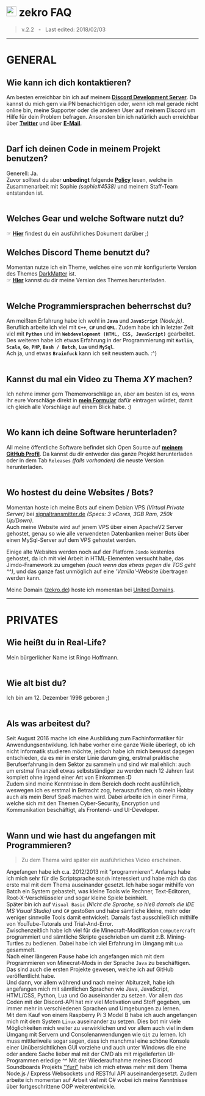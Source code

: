 # <img src="https://image.flaticon.com/icons/svg/545/545786.svg" width="26"/> zekro FAQ

> v.2.2 &nbsp; - &nbsp; Last edited: 2018/02/03

---

# GENERAL

## Wie kann ich dich kontaktieren?

Am besten erreichbar bin ich auf meinem **[Discord Development Server](http://discord.zekro.de)**. Da kannst du mich gern via PN benachichtigen oder, wenn ich mal gerade nicht online bin, meine Supporter oder die anderen User auf meinem Discord um Hilfe für dein Problem befragen.
Ansonsten bin ich natürlich auch erreichbar über **[Twitter](http://twitter.com/zekrotja)** und über **[E-Mail](mailto:contact@zekro.de)**.
<br><br>

## Darf ich deinen Code in meinem Projekt benutzen?

Generell: Ja.  
Zuvor solltest du aber **unbedingt** folgende [**Policy**](https://github.com/zekroTJA/docs/blob/master/licenses/zekro-general-code-policy.md) lesen, welche in Zusammenarbeit mit Sophie *(sophie#4538)* und meinem Staff-Team entstanden ist.
<br><br>

## Welches Gear und welche Software nutzt du?

☞ **[Hier](https://github.com/zekroTJA/docs/blob/master/general/gear.md)** findest du ein ausführliches Dokument darüber ;)

## Welches Discord Theme benutzt du?

Momentan nutze ich ein Theme, welches eine von mir konfigurierte Version des Themes [DarkMatter](https://github.com/cosmicsalad/Discord-Themes-and-Plugins/blob/master/themes/DarkMatter/DarkMatter.theme.css) ist.  
☞ **[Hier](https://github.com/zekroTJA/DarkMatterShinobu)** kannst du dir meine Version des Themes herunterladen.
<br><br>

## Welche Programmiersprachen beherrschst du?

Am meißten Erfahrung habe ich wohl in **`Java`** und **``JavaScript``** *(Node.js)*. Beruflich arbeite ich viel mit **``C++``**, **`C#`** und **``QML``**. Zudem habe ich in letzter Zeit viel mit **``Python``** und im **``Webdevelopment (HTML, CSS, JavaScript)``** gearbeitet.<br>
Des weiteren habe ich etwas Erfahrung in der Programmierung mit **``Kotlin``**, **``Scala``**, **`Go`**, **`PHP`**, **`Bash / Batch`**, **`Lua`** und **``MySql``**.<br>
Ach ja, und etwas **`Brainfuck`** kann ich seit neustem auch. :^)
<br><br>

## Kannst du mal ein Video zu Thema *XY* machen?

Ich nehme immer gern Themenvorschläge an, aber am besten ist es, wenn ihr eure Vorschläge direkt in **[mein Formular](http://themen.zekro.de)** dafür eintragen würdet, damit ich gleich alle Vorschläge auf einem Blick habe. :)
<br><br>

## Wo kann ich deine Software herunterladen?

All meine öffentliche Software befindet sich Open Source auf **[meinem GitHub Profil](http://github.com/zekrotja)**. Da kannst du dir entweder das ganze Projekt herunterladen oder in dem Tab `Releases` *(falls vorhanden)* die neuste Version herunterladen.
<br><br>

## Wo hostest du deine Websites / Bots?

Momentan hoste ich meine Bots auf einem Debian VPS *(Virtual Private Server)* bei [signaltransmitter.de](https://signaltransmitter.de) *(Specs: 3 vCores, 3GB Ram, 250k Up/Down)*.  
Auch meine Website wird auf jenem VPS über einen ApacheV2 Server gehostet, genau so wie alle verwendeten Datenbanken meiner Bots über einen MySql-Server auf dem VPS gehostet werden.

Einige alte Websites werden noch auf der Platform `Jimdo` kostenlos gehostet, da ich mit viel Arbeit in HTML-Elementen versucht habe, das Jimdo-Framework zu umgehen *(auch wenn das etwas gegen die TOS geht ^^)*, und das ganze fast unmöglich auf eine *'Vanilla'*-Website übertragen werden kann.

Meine Domain ([zekro.de](http://zekro.de)) hoste ich momentan bei [United Domains](https://www.uniteddomains.com/).

---

# PRIVATES

## Wie heißt du in Real-Life?

Mein bürgerlicher Name ist Ringo Hoffmann.
<br><br>

## Wie alt bist du?

Ich bin am 12. Dezember 1998 geboren ;)
<br><br>

## Als was arbeitest du?

Seit August 2016 mache ich eine Ausbildung zum Fachinformatiker für Anwendungsentwiklung. Ich habe vorher eine ganze Weile überlegt, ob ich nicht Informatik studieren möchte, jedoch habe ich mich bewusst dagegen entschieden, da  es mir in erster Linie darum ging, erstmal praktische Berufserfahrung in dem Sektor zu sammeln und sind wir mal ehlich: auch um erstmal finanziell etwas selbstständiger zu werden nach 12 Jahren fast komplett ohne irgend einer Art von Einkommen :D  
Zudem sind meine Kenntnisse in dem Bereich doch recht ausführlich, weswegen ich es erstmal in Betracht zog, herauszufinden, ob mein Hobby auch als mein Beruf Spaß machen wird.
Dabei arbeite ich in einer Firma, welche sich mit den Themen Cyber-Security, Encryption und Kommunikation beschäftigt, als Frontend- und UI-Developer.
<br><br>

## Wann und wie hast du angefangen mit Programmieren?

> Zu dem Thema wird später ein ausführliches Video erscheinen.

Angefangen habe ich c.a. 2012/2013 mit "programmieren". Anfangs habe ich mich sehr für die Scriptsprache `Batch` interessiert und habe mich da das erste mal mit dem Thema auseinander gesetzt. Ich habe sogar mithilfe von Batch ein System gebastelt, was kleine Tools wie Rechner, Text-Editoren, Root-X-Verschlüsseler und sogar kleine Spiele beinhielt.  
Später bin ich auf `Visual Basic` *(Nicht die Sprache, so hieß damals die IDE MS Visual Studio)* und `C#` gestoßen und habe sämtliche kleine, mehr oder weniger sinnvolle Tools damit entwickelt. Damals fast ausschließlich mithilfe von YouTube-Tutorals und Trial-And-Error.  
Zwischenzeitlich habe ich viel für die Minecraft-Modifikation `Computercraft` programmiert und sämtliche Skripte geschrieben um damit z.B. Mining-Turtles zu bedienen. Dabei habe ich viel Erfahrung im Umgang mit `Lua` gesammelt.  
Nach einer längeren Pause habe ich angefangen mich mit dem Programmieren von Minecrat-Mods in der Sprache `Java` zu beschäftigen. Das sind auch die ersten Projekte gewesen, welche ich auf GitHub veröffentlicht habe.  
Und dann, vor allem während und nach meiner Abiturzeit, habe ich angefangen mich mit sämtlichen Sprachen wie Java, JavaScript, HTML/CSS, Python, Lua und Go auseinander zu setzen. Vor allem das Coden mit der Discord-API hat mir viel Motivation und Stoff gegeben, um immer mehr in verschiedenen Sprachen und Umgebungen zu lernen.  
Mit dem Kauf von einem Raspberry Pi 3 Model B habe ich auch angefangen mich mit dem System `Linux` auseinander zu setzen. Dies bot mir viele Möglichkeiten mich weiter zu verwirklichen und vor allem auch viel in dem Umgang mit Servern und Consolenanwendungen wie `Git` zu lernen. Ich muss mittleriweile sogar sagen, dass ich manchmal eine schöne Konsole einer Unübersichtlichen GUI vorziehe und auch unter Windows die eine oder andere Sache lieber mal mit der CMD als mit migelieferten UI-Programmen erledige ^^
Mit der Wiederaufnahme meines Discord Soundboards Projekts ["Yuri"](https://github.com/zekrotja/yuri) habe ich mich etwas mehr mit dem Thema Node.js / Express Websockets und RESTful API auseinandergesetzt. Zudem arbeite ich momentan auf Arbeit viel mit C# wobei ich meine Kenntnisse über fortgeschrittene OOP weiterentwickle.
